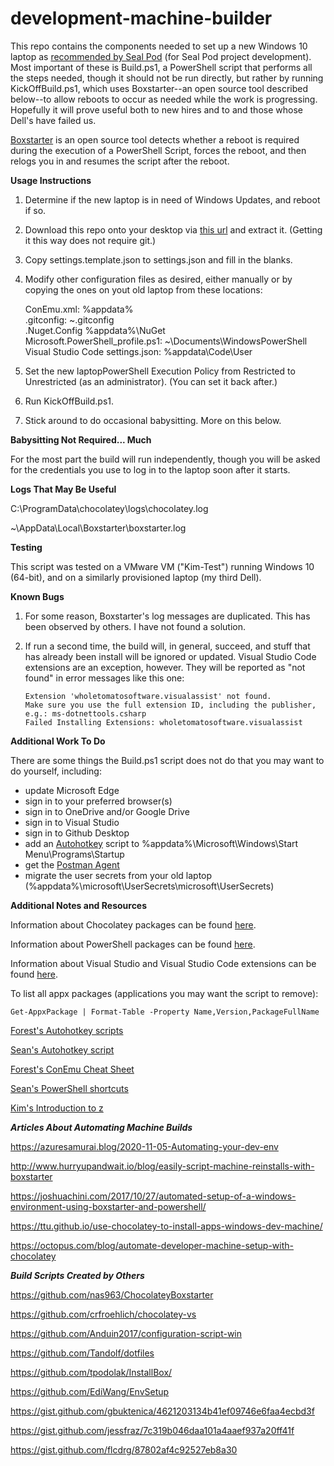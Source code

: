 # development-machine-builder

This repo contains the components needed to set up a new Windows 10 laptop as [recommended by Seal
Pod](https://levelup.atlassian.net/wiki/spaces/POS/pages/299532297/Chapter+6+Tools) (for Seal Pod
project development). Most important of these is Build.ps1, a  PowerShell script that performs all
the steps needed, though it should not be run directly, but rather by running KickOffBuild.ps1, 
which uses Boxstarter--an open source tool described below--to allow reboots to occur as needed
while the work is progressing. Hopefully it will prove useful both to new hires and to and those
whose Dell's have failed us.

[Boxstarter](www.boxstarter.org) is an open source tool detects whether a reboot is required during
the execution of a PowerShell Script, forces the reboot, and then relogs you in and resumes the 
script after the reboot.

**Usage Instructions**

1. Determine if the new laptop is in need of Windows Updates, and reboot if so.

2. Download this repo onto your desktop via
   [this url](https://codeload.github.com/klickyfan/development-machine-builder/zip/main) and
   extract it. (Getting it this way does not require git.)

3. Copy settings.template.json to settings.json and fill in the blanks.

4. Modify other configuration files as desired, either manually or by copying the ones on yout
   old laptop from these locations:
   
   ConEmu.xml: %appdata%<br>
   .gitconfig: ~\.gitconfig<br>
   .Nuget.Config %appdata%\NuGet<br>
   Microsoft.PowerShell_profile.ps1: ~\Documents\WindowsPowerShell<br>
   Visual Studio Code settings.json: %appdata\Code\User<br>
 
5. Set the new laptopPowerShell Execution Policy from Restricted to Unrestricted (as an
   administrator). (You can set it back after.)

6. Run KickOffBuild.ps1.

7. Stick around to do occasional babysitting. More on this below.

**Babysitting Not Required... Much**

For the most part the build will run independently, though you will be asked for the credentials
you use to log in to the laptop soon after it starts.

**Logs That May Be Useful**

C:\ProgramData\chocolatey\logs\chocolatey.log

~\AppData\Local\Boxstarter\boxstarter.log 

**Testing**

This script was tested on a VMware VM ("Kim-Test") running Windows 10 (64-bit), and on a similarly 
provisioned laptop (my third Dell).

**Known Bugs**

1. For some reason, Boxstarter's log messages are duplicated. This has been observed by others. I
have not found a solution.
2. If run a second time, the build will, in general, succeed, and stuff that has already been
install will be ignored or updated. Visual Studio Code extensions are an exception, however. They
will be reported as "not found" in error messages like this one:

    ```
    Extension 'wholetomatosoftware.visualassist' not found.
    Make sure you use the full extension ID, including the publisher, e.g.: ms-dotnettools.csharp
    Failed Installing Extensions: wholetomatosoftware.visualassist
    ```

**Additional Work To Do**

There are some things the Build.ps1 script does not do that you may want to do yourself, including:

* update Microsoft Edge
* sign in to your preferred browser(s)
* sign in to OneDrive and/or Google Drive
* sign in to Visual Studio
* sign in to Github Desktop
* add an [Autohotkey](https://www.autohotkey.com/) script to %appdata%\Microsoft\Windows\Start Menu\Programs\Startup
* get the [Postman Agent](https://blog.postman.com/introducing-the-postman-agent-send-api-requests-from-your-browser-without-limits/)
* migrate the user secrets from your old laptop (%appdata%\microsoft\UserSecrets\\microsoft\UserSecrets)

**Additional Notes and Resources**

Information about Chocolatey packages can be found
[here](https://community.chocolatey.org/packages).

Information about PowerShell packages can be found
[here](https://www.powershellgallery.com/packages).

Information about Visual Studio and Visual Studio Code extensions can be found
[here](https://marketplace.visualstudio.com).

To list all appx packages (applications you may want the script to remove):
```
Get-AppxPackage | Format-Table -Property Name,Version,PackageFullName
```

[Forest's Autohotkey scripts](https://github.com/forestb/autohotkey-scripts)

[Sean's Autohotkey script](https://gist.github.com/sxmanton/ec91ad6a6fd31a57e7eb152ad837dcb9)

[Forest's ConEmu Cheat Sheet](https://docs.google.com/document/d/13rbTm06QsbGDe4UHbsJlmxMoRh_yKvEJ9vByQxK-VEA)

[Sean's PowerShell shortcuts](https://gist.github.com/sxmanton/f980cbc5fbd660e89c997c069db6fa4f)

[Kim's Introduction to z](https://docs.google.com/document/d/1RrRuwgPh2OVP05fVQT5iUlCkTfJzTpocs7eJckSmGaY)

***Articles About Automating Machine Builds***

https://azuresamurai.blog/2020-11-05-Automating-your-dev-env

http://www.hurryupandwait.io/blog/easily-script-machine-reinstalls-with-boxstarter

https://joshuachini.com/2017/10/27/automated-setup-of-a-windows-environment-using-boxstarter-and-powershell/

https://ttu.github.io/use-chocolatey-to-install-apps-windows-dev-machine/

https://octopus.com/blog/automate-developer-machine-setup-with-chocolatey

***Build Scripts Created by Others***

https://github.com/nas963/ChocolateyBoxstarter

https://github.com/crfroehlich/chocolatey-vs

https://github.com/Anduin2017/configuration-script-win

https://github.com/Tandolf/dotfiles

https://github.com/tpodolak/InstallBox/

https://github.com/EdiWang/EnvSetup

https://gist.github.com/gbuktenica/4621203134b41ef09746e6faa4ecbd3f

https://gist.github.com/jessfraz/7c319b046daa101a4aaef937a20ff41f

https://gist.github.com/flcdrg/87802af4c92527eb8a30

